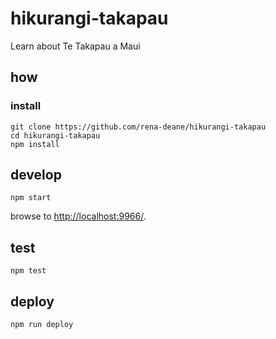 
# hikurangi-takapau

Learn about Te Takapau a Maui

## how

### install

```
git clone https://github.com/rena-deane/hikurangi-takapau
cd hikurangi-takapau
npm install
```

## develop

```
npm start
```

browse to <http://localhost:9966/>.

## test

```
npm test
```

## deploy

```
npm run deploy
```
